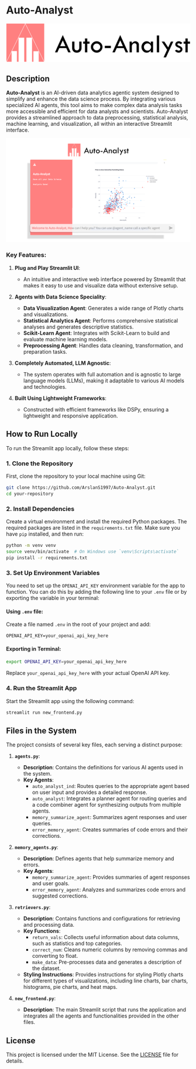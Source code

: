 

# Auto-Analyst 



![auto-analyst logo.png](https://github.com/ArslanS1997/Auto-Analyst/blob/main/images/auto-analyst%20logo.png)




## Description

**Auto-Analyst** is an AI-driven data analytics agentic system designed to simplify and enhance the data science process. By integrating various specialized AI agents, this tool aims to make complex data analysis tasks more accessible and efficient for data analysts and scientists. Auto-Analyst provides a streamlined approach to data preprocessing, statistical analysis, machine learning, and visualization, all within an interactive Streamlit interface.

![UI Banner](https://github.com/ArslanS1997/Auto-Analyst/blob/main/images/Auto-Analyst%20Banner.png)

### Key Features:

1. **Plug and Play Streamlit UI**: 
   - An intuitive and interactive web interface powered by Streamlit that makes it easy to use and visualize data without extensive setup.

2. **Agents with Data Science Speciality**:
   - **Data Visualization Agent**: Generates a wide range of Plotly charts and visualizations.
   - **Statistical Analytics Agent**: Performs comprehensive statistical analyses and generates descriptive statistics.
   - **Scikit-Learn Agent**: Integrates with Scikit-Learn to build and evaluate machine learning models.
   - **Preprocessing Agent**: Handles data cleaning, transformation, and preparation tasks.

3. **Completely Automated, LLM Agnostic**:
   - The system operates with full automation and is agnostic to large language models (LLMs), making it adaptable to various AI models and technologies.

4. **Built Using Lightweight Frameworks**:
   - Constructed with efficient frameworks like DSPy, ensuring a lightweight and responsive application.

## How to Run Locally

To run the Streamlit app locally, follow these steps:

### 1. Clone the Repository

First, clone the repository to your local machine using Git:

```bash
git clone https://github.com/ArslanS1997/Auto-Analyst.git
cd your-repository
```

### 2. Install Dependencies

Create a virtual environment and install the required Python packages. The required packages are listed in the `requirements.txt` file. Make sure you have `pip` installed, and then run:

```bash
python -m venv venv
source venv/bin/activate  # On Windows use `venv\Scripts\activate`
pip install -r requirements.txt
```

### 3. Set Up Environment Variables

You need to set up the `OPENAI_API_KEY` environment variable for the app to function. You can do this by adding the following line to your `.env` file or by exporting the variable in your terminal:

#### Using `.env` file:
Create a file named `.env` in the root of your project and add:

```plaintext
OPENAI_API_KEY=your_openai_api_key_here
```

#### Exporting in Terminal:
```bash
export OPENAI_API_KEY=your_openai_api_key_here
```

Replace `your_openai_api_key_here` with your actual OpenAI API key.

### 4. Run the Streamlit App

Start the Streamlit app using the following command:

```bash
streamlit run new_frontend.py
```



## Files in the System

The project consists of several key files, each serving a distinct purpose:

1. **`agents.py`**:
   - **Description**: Contains the definitions for various AI agents used in the system.
   - **Key Agents**:
     - `auto_analyst_ind`: Routes queries to the appropriate agent based on user input and provides a detailed response.
     - `auto_analyst`: Integrates a planner agent for routing queries and a code combiner agent for synthesizing outputs from multiple agents.
     - `memory_summarize_agent`: Summarizes agent responses and user queries.
     - `error_memory_agent`: Creates summaries of code errors and their corrections.

2. **`memory_agents.py`**:
   - **Description**: Defines agents that help summarize memory and errors.
   - **Key Agents**:
     - `memory_summarize_agent`: Provides summaries of agent responses and user goals.
     - `error_memory_agent`: Analyzes and summarizes code errors and suggested corrections.

3. **`retrievers.py`**:
   - **Description**: Contains functions and configurations for retrieving and processing data.
   - **Key Functions**:
     - `return_vals`: Collects useful information about data columns, such as statistics and top categories.
     - `correct_num`: Cleans numeric columns by removing commas and converting to float.
     - `make_data`: Pre-processes data and generates a description of the dataset.
   - **Styling Instructions**: Provides instructions for styling Plotly charts for different types of visualizations, including line charts, bar charts, histograms, pie charts, and heat maps.

4. **`new_frontend.py`**:
   - **Description**: The main Streamlit script that runs the application and integrates all the agents and functionalities provided in the other files. 


## License

This project is licensed under the MIT License. See the [LICENSE](LICENSE) file for details.

